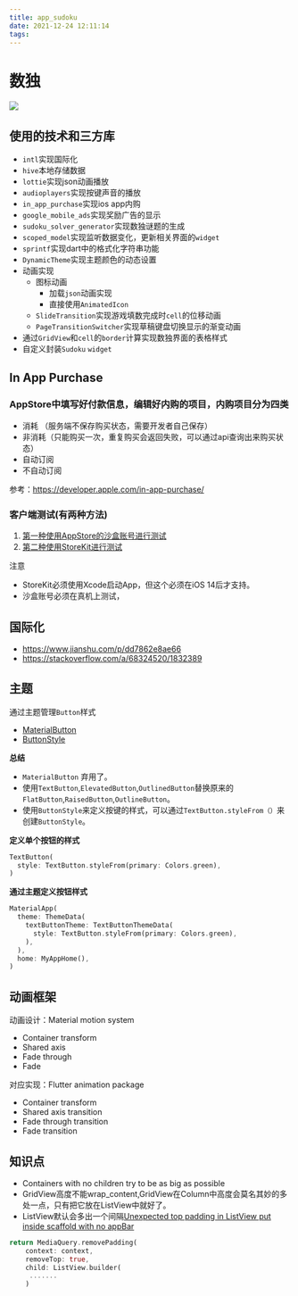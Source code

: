 ```yaml
---
title: app_sudoku
date: 2021-12-24 12:11:14
tags:
---
```


# 数独

![](/1.jpg)



## 使用的技术和三方库
* `intl`实现国际化
* `hive`本地存储数据
* `lottie`实现json动画播放
* `audioplayers`实现按键声音的播放
* `in_app_purchase`实现ios app内购
* `google_mobile_ads`实现奖励广告的显示
* `sudoku_solver_generator`实现数独谜题的生成
* `scoped_model`实现监听数据变化，更新相关界面的`widget`
* `sprintf`实现dart中的格式化字符串功能
* `DynamicTheme`实现主题颜色的动态设置
* 动画实现
    * 图标动画
        * 加载`json`动画实现
        * 直接使用`AnimatedIcon`
    * `SlideTransition`实现游戏填数完成时`cell`的位移动画
    * `PageTransitionSwitcher`实现草稿键盘切换显示的渐变动画
* 通过`GridView`和`cell`的`border`计算实现数独界面的表格样式
* 自定义封装`Sudoku` `widget`

## In App Purchase
### AppStore中填写好付款信息，编辑好内购的项目，内购项目分为四类

* 消耗 （服务端不保存购买状态，需要开发者自己保存）
* 非消耗（只能购买一次，重复购买会返回失败，可以通过api查询出来购买状态）
* 自动订阅
* 不自动订阅

参考：https://developer.apple.com/in-app-purchase/

### 客户端测试(有两种方法)

1. [第一种使用AppStore的沙盒账号进行测试](https://developer.apple.com/in-app-purchase/)
2. [第二种使用StoreKit进行测试](https://developer.apple.com/documentation/xcode/setting-up-storekit-testing-in-xcode?preferredLanguage=occ)

注意
* StoreKit必须使用Xcode启动App，但这个必须在iOS 14后才支持。
* 沙盒账号必须在真机上测试，

## 国际化
* https://www.jianshu.com/p/dd7862e8ae66
* https://stackoverflow.com/a/68324520/1832389

## 主题
通过主题管理`Button`样式
* [MaterialButton](https://api.flutter.dev/flutter/material/MaterialButton-class.html)
* [ButtonStyle](https://api.flutter.dev/flutter/material/ButtonStyle-class.html)

**总结**
* `MaterialButton` 弃用了。
* 使用`TextButton`,`ElevatedButton`,`OutlinedButton`替换原来的`FlatButton`,`RaisedButton`,`OutlineButton`。
* 使用`ButtonStyle`来定义按键的样式，可以通过`TextButton.styleFrom（）`来创建`ButtonStyle`。

**定义单个按钮的样式**
```dart
TextButton(
  style: TextButton.styleFrom(primary: Colors.green),
)
```
**通过主题定义按钮样式**
```dart
MaterialApp(
  theme: ThemeData(
    textButtonTheme: TextButtonThemeData(
      style: TextButton.styleFrom(primary: Colors.green),
    ),
  ),
  home: MyAppHome(),
)
```

## 动画框架

动画设计：Material motion system
* Container transform
* Shared axis
* Fade through
* Fade

对应实现：Flutter animation package
* Container transform
* Shared axis transition
* Fade through transition
* Fade transition

## 知识点
* Containers with no children try to be as big as possible
* GridView高度不能wrap_content,GridView在Column中高度会莫名其妙的多处一点，只有把它放在ListView中就好了。
* ListView默认会多出一个间隔[Unexpected top padding in ListView put inside scaffold with no appBar](https://github.com/flutter/flutter/issues/14842)

```dart
return MediaQuery.removePadding(
    context: context,
    removeTop: true,
    child: ListView.builder(
     .......
    )
```

